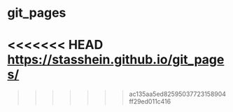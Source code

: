 # git_pages
<<<<<<< HEAD
https://stasshein.github.io/git_pages/
=======
>>>>>>> ac135aa5ed82595037723158904ff29ed011c416
